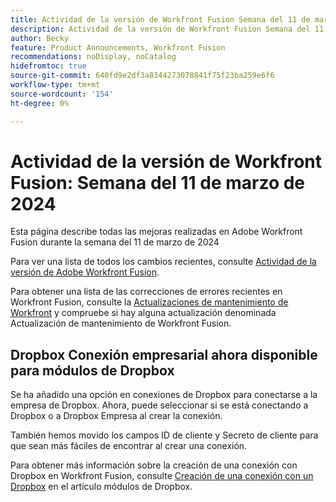```yaml
---
title: Actividad de la versión de Workfront Fusion Semana del 11 de marzo de 2024
description: Actividad de la versión de Workfront Fusion Semana del 11 de marzo de 2024
author: Becky
feature: Product Announcements, Workfront Fusion
recommendations: noDisplay, noCatalog
hidefromtoc: true
source-git-commit: 640fd9e2df3a8344273078841f75f23ba259e6f6
workflow-type: tm+mt
source-wordcount: '154'
ht-degree: 0%

---
```


# Actividad de la versión de Workfront Fusion: Semana del 11 de marzo de 2024

Esta página describe todas las mejoras realizadas en Adobe Workfront Fusion durante la semana del 11 de marzo de 2024

Para ver una lista de todos los cambios recientes, consulte [Actividad de la versión de Adobe Workfront Fusion](../../../product-announcements/product-releases/fusion-release-activity/fusion-release-activity.md).

Para obtener una lista de las correcciones de errores recientes en Workfront Fusion, consulte la [Actualizaciones de mantenimiento de Workfront](https://experienceleague.adobe.com/docs/workfront-known-issues/releases/current-updates.html) y compruebe si hay alguna actualización denominada Actualización de mantenimiento de Workfront Fusion.

## Dropbox Conexión empresarial ahora disponible para módulos de Dropbox

Se ha añadido una opción en conexiones de Dropbox para conectarse a la empresa de Dropbox. Ahora, puede seleccionar si se está conectando a Dropbox o a Dropbox Empresa al crear la conexión.

También hemos movido los campos ID de cliente y Secreto de cliente para que sean más fáciles de encontrar al crear una conexión.

Para obtener más información sobre la creación de una conexión con Dropbox en Workfront Fusion, consulte [Creación de una conexión con un Dropbox](/help/quicksilver/workfront-fusion/apps-and-their-modules/dropbox-modules.md#create-a-connection-to-dropbox) en el artículo módulos de Dropbox.